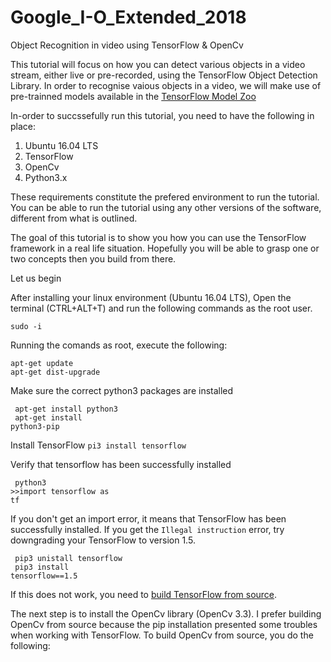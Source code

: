 # Google_I-O_Extended_2018
Object Recognition in video using TensorFlow &amp; OpenCv

This tutorial will focus on how you can detect various objects in a video stream, either live or pre-recorded, using the TensorFlow Object Detection Library.
In order to recognise vaious objects in a video, we will make use of pre-trainned models available in the <a href="https://github.com/tensorflow/models/blob/master/research/object_detection/g3doc/detection_model_zoo.md">TensorFlow Model Zoo</a>

In-order to succssefully run this tutorial, you need to have the following in place:

1. Ubuntu 16.04 LTS
2. TensorFlow
3. OpenCv
4. Python3.x

These requirements constitute the prefered environment to run the tutorial. You can be able to run the tutorial using any other versions of the software, different from what is outlined.

The goal of this tutorial is to show you how you can use the TensorFlow framework in a real life situation. Hopefully you will be able to grasp one or two concepts then you build from there.

Let us begin

After installing your linux environment (Ubuntu 16.04 LTS), Open the terminal (CTRL+ALT+T) and run the following commands as the root user.

<code>sudo -i</code>

Running the comands as root, execute the following:

<code>apt-get update</code><br>
<code>apt-get dist-upgrade</code>

Make sure the correct python3 packages are installed

<code> apt-get install python3</code><br>
<code> apt-get install python3-pip</code>

Install TensorFlow
<code>pi3 install tensorflow</code>

Verify that tensorflow has been successfully installed

<code> python3</code><br>
<code>>>import tensorflow as tf</code><br>

If you don't get an import error, it means that TensorFlow has been successfully installed. If you get the <code>Illegal instruction</code> error, try downgrading your TensorFlow to version 1.5.

<code> pip3 unistall tensorflow</code><br>
<code> pip3 install tensorflow==1.5</code>

If this does not work, you need to <a href="https://www.tensorflow.org/install/install_sources">build TensorFlow from source</a>.

The next step is to install the OpenCv library (OpenCv 3.3). I prefer building OpenCv from source because the pip installation presented some troubles when working with TensorFlow. To build OpenCv from source, you do the following:








